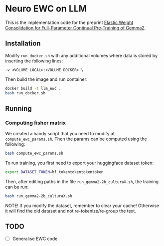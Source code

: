 # Neuro EWC on LLM

This is the implementation code for the preprint [Elastic Weight Consolidation for Full-Parameter Continual Pre-Training of Gemma2](https://arxiv.org/abs/2505.05946).

## Installation

Modify `run_docker.sh` with any additional volumes where data is stored
by inserting the following lines:

`-v <VOLUME_LOCAL>:<VOLUME_DOCKER> \`

Then build the image and run container:
```bash
docker build -t llm_ewc .
bash run_docker.sh
```

## Running

### Computing fisher matrix

We created a handy script that you need to modify at `compute_ewc_params.sh`.
Then the params can be computed using the following:

```bash
bash compute_ewc_params.sh
```

To run training, you first need to export your huggingface dataset token:
```bash
export DATASET_TOKEN=hf_tokentokentokentoken
```

Then, after editing paths in the file `run_gemma2-2b_culturaX.sh`, the training can be run:

```bash
bash run_gemma2-2b_culturaX.sh
```

NOTE!
If you modify the dataset, remember to clear your cache!
Otherwise it will find the old dataset and not re-tokenize/re-group the text.

## TODO
- [ ] Generalise EWC code
